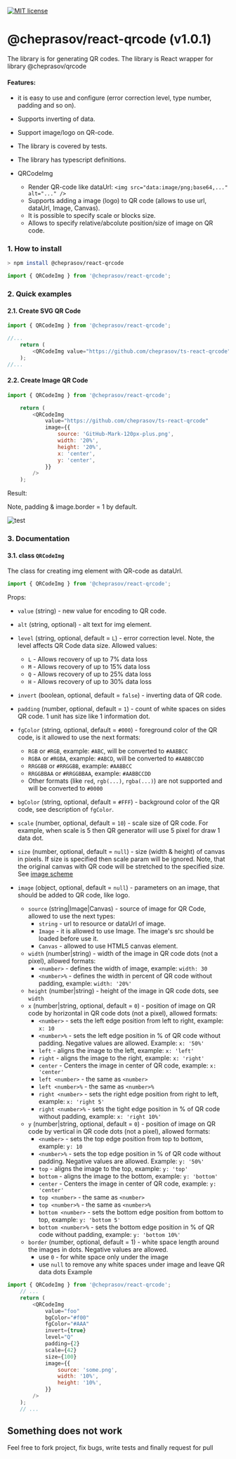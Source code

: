 [![MIT license](http://img.shields.io/badge/license-MIT-brightgreen.svg)](http://opensource.org/licenses/MIT)

@cheprasov/react-qrcode (v1.0.1)
=========

The library is for generating QR codes. The library is React wrapper for library @cheprasov/qrcode

#### Features:
- it is easy to use and configure (error correction level, type number, padding and so on).
- Supports inverting of data.
- Support image/logo on QR-code.
- The library is covered by tests.
- The library has typescript definitions.

- QRCodeImg
    - Render QR-code like dataUrl: `<img src="data:image/png;base64,..." alt="..." />`
    - Supports adding a image (logo) to QR code (allows to use url, dataUrl, Image, Canvas).
    - It is possible to specify scale or blocks size.
    - Allows to specify relative/abcolute position/size of image on QR code.

### 1. How to install

```bash
> npm install @cheprasov/react-qrcode
```

```javascript
import { QRCodeImg } from '@cheprasov/react-qrcode';
```

### 2. Quick examples

#### 2.1. Create SVG QR Code
```javascript
import { QRCodeImg } from '@cheprasov/react-qrcode';

//...
    return (
        <QRCodeImg value="https://github.com/cheprasov/ts-react-qrcode" />
    );
//...

```

#### 2.2. Create Image QR Code
```javascript
import { QRCodeImg } from '@cheprasov/react-qrcode';

    return (
        <QRCodeImg
            value="https://github.com/cheprasov/ts-react-qrcode"
            image={{
                source: 'GitHub-Mark-120px-plus.png',
                width: '20%',
                height: '20%',
                x: 'center',
                y: 'center',
            }}
        />
    );
```

Result:

Note, padding & image.border = 1 by default.

![test](https://raw.githubusercontent.com/cheprasov/js-qrcode/master/qrcode_scheme.png)

### 3. Documentation

#### 3.1. class `QRCodeImg`

The class for creating img element with QR-code as dataUrl.

```javascript
import { QRCodeImg } from '@cheprasov/react-qrcode';
```

Props:
- `value` (string) - new value for encoding to QR code.
- `alt` (string, optional) - alt text for img element.
- `level` (string, optional, default = `L`) - error correction level. Note, the level affects QR Code data size. Allowed values:
    - `L` - Allows recovery of up to 7% data loss
    - `M` - Allows recovery of up to 15% data loss
    - `Q` - Allows recovery of up to 25% data loss
    - `H` - Allows recovery of up to 30% data loss

- `invert` (boolean, optional, default = `false`) - inverting data of QR code.
- `padding` (number, optional, default = `1`) - count of white spaces on sides QR code. 1 unit has size like 1 information dot.
- `fgColor` (string, optional, default = `#000`) - foreground color of the QR code, is it allowed to use the next formats:
    - `RGB` or `#RGB`, example: `#ABC`, will be converted to `#AABBCC`
    - `RGBA` or `#RGBA`, example: `#ABCD`, will be converted to `#AABBCCDD`
    - `RRGGBB` or `#RRGGBB`, example: `#AABBCC`
    - `RRGGBBAA` or `#RRGGBBAA`, example: `#AABBCCDD`
    - Other formats (like `red`, `rgb(...)`, `rgba(...)`) are not supported and will be converted to `#0000`
- `bgColor` (string, optional, default = `#FFF`) - background color of the QR code, see description of `fgColor`.
- `scale` (number, optional, default = `10`) - scale size of QR code. For example, when scale is 5 then QR generator will use 5 pixel for draw 1 data dot.
- `size` (number, optional, default = `null`) - size (width & height) of canvas in pixels. If size is specified then scale param will be ignored. Note, that the original canvas with QR code will be stretched to the specified size. See [image scheme](#23-qr-code-with-image)
- `image` (object, optional, default = `null`) - parameters on an image, that should be added to QR code, like logo.
    - `source` (string|Image|Canvas) - source of image for QR Code, allowed to use the next types:
        - `string` - url to resource or dataUrl of image.
        - `Image` - it is allowed to use Image. The image's src should be loaded before use it.
        - `Canvas` - allowed to use HTML5 canvas element.
    - `width` (number|string) - width of the image in QR code dots (not a pixel), allowed formats:
        - `<number>` - defines the width of image, example: `width: 30`
        - `<number>%` - defines the width in percent of QR code without padding, example: `width: '20%'`
    - `height` (number|string) - height of the image in QR code dots, see `width`
    - `x` (number|string, optional, default = `0`) - position of image on QR code by horizontal in QR code dots (not a pixel), allowed formats:
        - `<number>` - sets the left edge position from left to right, example: `x: 10`
        - `<number>%` - sets the left edge position in % of QR code without padding. Negative values are allowed. Example: `x: '50%'`
        - `left` -  aligns the image to the left, example: `x: 'left'`
        - `right` -  aligns the image to the right, example: `x: 'right'`
        - `center` - Centers the image in center of QR code,  example: `x: 'center'`
        - `left <number>` - the same as `<number>`
        - `left <number>%` - the same as `<number>%`
        - `right <number>` - sets the right edge position from right to left, example: `x: 'right 5'`
        - `right <number>%` - sets the tight edge position in % of QR code without padding, example: `x: 'right 10%'`
    - `y` (number|string, optional, default = `0`) - position of image on QR code by vertical in QR code dots (not a pixel), allowed formats:
        - `<number>` - sets the top edge position from top to bottom, example: `y: 10`
        - `<number>%` - sets the top edge position in % of QR code without padding. Negative values are allowed. Example: `y: '50%'`
        - `top` -  aligns the image to the top, example: `y: 'top'`
        - `bottom` -  aligns the image to the bottom, example: `y: 'bottom'`
        - `center` - Centers the image in center of QR code,  example: `y: 'center'`
        - `top <number>` - the same as `<number>`
        - `top <number>%` - the same as `<number>%`
        - `bottom <number>` - sets the bottom edge position from bottom to top, example: `y: 'bottom 5'`
        - `bottom <number>%` - sets the bottom edge position in % of QR code without padding, example: `y: 'bottom 10%'`
    - `border` (number, optional, default = 1) - white space length around the images in dots. Negative values are allowed.
        - use `0` - for white space only under the image
        - use `null` to remove any white spaces under image and leave QR data dots
Example
```javascript
import { QRCodeImg } from '@cheprasov/react-qrcode';
    // ...
    return (
        <QRCodeImg
            value="foo"
            bgColor="#f00"
            fgColor="#AAA"
            invert={true}
            level="Q"
            padding={2}
            scale={42}
            size={100}
            image={{
                source: 'some.png',
                width: '10%',
                height: '10%',
            }}
        />
    );
    // ...
```

## Something does not work

Feel free to fork project, fix bugs, write tests and finally request for pull
